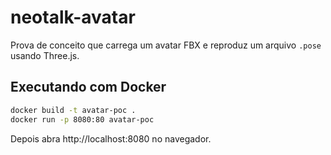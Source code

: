 # neotalk-avatar

Prova de conceito que carrega um avatar FBX e reproduz um arquivo `.pose` usando Three.js.

## Executando com Docker

```bash
docker build -t avatar-poc .
docker run -p 8080:80 avatar-poc
```

Depois abra http://localhost:8080 no navegador.
